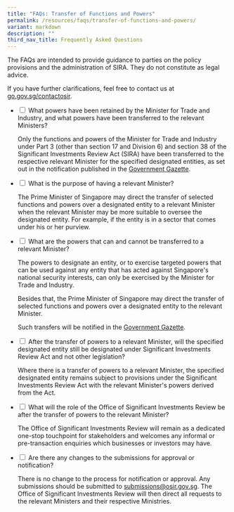 ```yaml
---
title: "FAQs: Transfer of Functions and Powers"
permalink: /resources/faqs/transfer-of-functions-and-powers/
variant: markdown
description: ""
third_nav_title: Frequently Asked Questions
---
```

<p>The FAQs are intended to provide guidance to parties on the policy provisions
and the administration of SIRA. They do not constitute as legal advice.</p>
<p>If you have further clarifications, feel free to contact us at <a href="https://go.gov.sg/contactosir" rel="noopener noreferrer nofollow" target="_blank">go.gov.sg/contactosir</a>.
</p>

<ul class="jekyllcodex_accordion">  
  
<li><input type="checkbox" id="accordion1">  
<label for="accordion1">What powers have been retained by the Minister for Trade and Industry, and what powers have been transferred to the relevant Ministers?</label><div>  
<p>Only the functions and powers of the Minister for Trade and Industry under Part 3 (other than section 17 and Division 6) and section 38 of the Significant Investments Review Act (SIRA) have been transferred to the respective relevant Minister for the specified designated entities, as set out in the notification published in the <a href="https://www.egazette.gov.sg/" rel="noopener nofollow" target="_blank">Government Gazette</a>. 
</p></div></li>  
  
<li><input type="checkbox" id="accordion2">  
<label for="accordion2">What is the purpose of having a relevant Minister?</label><div>  
<p>The Prime Minister of Singapore may direct the transfer of selected functions and powers over a designated entity to a relevant Minister when the relevant Minister may be more suitable to oversee the designated entity. For example, if the entity is in a sector that comes under his or her purview.</p>
	
</div></li><li><input type="checkbox" id="accordion3">  
<label for="accordion3">What are the powers that can and cannot be transferred to a relevant Minister?</label><div>  
<p>The powers to designate an entity, or to exercise targeted powers that can be used against any entity that has acted against Singapore's national security interests, can only be exercised by the Minister for Trade and Industry.</p>

<p> Besides that, the Prime Minister of Singapore may direct the transfer of selected functions and powers over a designated entity to the relevant Minister.</p>
	
<p> Such transfers will be notified in the <a href="https://www.egazette.gov.sg/" rel="noopener nofollow" target="_blank">Government Gazette</a>.
	
</p></div></li><li><input type="checkbox" id="accordion4">  
<label for="accordion4">After the transfer of powers to a relevant Minister, will the specified designated entity still be designated under Significant Investments Review Act and not other legislation?</label><div>

<p> Where there is a transfer of powers to a relevant Minister, the specified designated entity remains subject to provisions under the Significant Investments Review Act with the relevant Minister's powers derived from the Act. </p>
	
</div></li><li><input type="checkbox" id="accordion5">  
<label for="accordion5">What will the role of the Office of Significant Investments Review be after the transfer of powers to the relevant Minister?</label><div>

<p> The Office of Significant Investments Review will remain as a dedicated one-stop touchpoint for stakeholders and welcomes any informal or pre-transaction enquiries which businesses or investors may have. </p>
	
</div></li><li><input type="checkbox" id="accordion6">  
<label for="accordion6">Are there any changes to the submissions for approval or notification?</label><div>

<p>There is no change to the process for notification or approval. Any submissions should be submitted to <a href="mailto:submissions@osir.gov.sg" rel="noopener noreferrer nofollow" target="_blank">submissions@osir.gov.sg</a>. The Office of Significant Investments Review will then direct all requests to the relevant Ministers and their respective Ministries.
	
</p></div></li></ul>